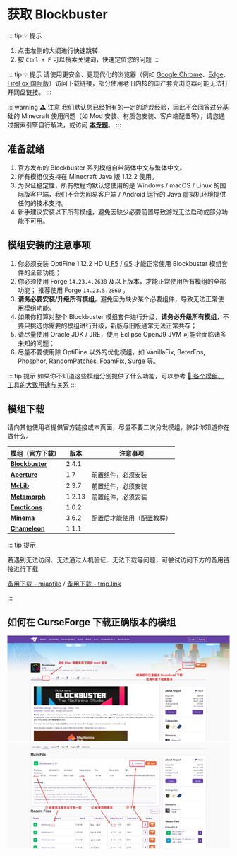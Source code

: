 # 获取 Blockbuster

::: tip 💡 提示
1. 点击左侧的大纲进行快速跳转
2. 按 `Ctrl + F` 可以搜索关键词，快速定位您的问题
:::

::: tip 💡 提示
请使用更安全、更现代化的浏览器（例如 [Google Chrome](https://www.google.cn/chrome/)、[Edge](https://www.microsoft.com/zh-cn/edge?r=1)、[FireFox 国际版](https://www.mozilla.org/zh-CN/firefox/)）访问下载链接，部分使用老旧内核的国产套壳浏览器可能无法打开网盘链接。
:::

::: warning ⚠️ 注意
我们默认您已经拥有的一定的游戏经验，因此不会回答过分基础的 Minecraft 使用问题（如 Mod 安装、材质包安装、客户端配置等），请您通过搜索引擎自行解决，或访问 [**本专题**](https://www.zhihu.com/column/c_1234517495362920448)。
:::

## 准备就绪

1. 官方发布的 Blockbuster 系列模组自带简体中文与繁体中文。
1. 所有模组仅支持在 Minecraft Java 版 1.12.2 使用。
1. 为保证稳定性，所有教程均默认您使用的是 Windows / macOS / Linux 的国际版客户端，我们不会为网易客户端 / Android 运行的 Java 虚拟机环境提供任何的技术支持。
1. 新手建议安装以下所有模组，避免因缺少必要前置导致游戏无法启动或部分功能不可用。

## 模组安装的注意事项

1. 你必须安装 OptiFine 1.12.2 HD U[ F5](https://optifine.net/adloadx?f=OptiFine_1.12.2_HD_U_F5.jar) / [G5](https://optifine.net/adloadx?f=OptiFine_1.12.2_HD_U_G5.jar) 才能正常使用 Blockbuster 模组套件的全部功能；
1. 你必须使用 Forge `14.23.4.2638` 及以上版本，才能正常使用所有模组的全部功能；
   推荐使用 Forge `14.23.5.2860` 。
1. **请务必要安装/升级所有模组**，避免因为缺少某个必要组件，导致无法正常使用模组功能。
1. 如果你打算对整个 Blockbuster 模组套件进行升级，**请务必升级所有模组**，不要只挑选你需要的模组进行升级，新版与旧版通常无法正常共存；
1. 请尽量使用 Oracle JDK / JRE，使用 Eclipse OpenJ9 JVM 可能会面临诸多未知的问题；
1. 尽量不要使用除 OptiFine 以外的优化模组，如 VanillaFix, BeterFps, Phosphor, RandomPatches, FoamFix, Surge 等。

::: tip 提示
如果你不知道这些模组分别提供了什么功能，可以参考 [🔎 各个模组、工具的大致用途与关系](https://www.yuque.com/mhmzh/faq/usage?view=doc_embed)​
:::


## 模组下载

请向其他使用者提供官方链接或本页面，尽量不要二次分发模组，除非你知道你在做什么。

| **模组（官方下载）**                                         | **版本** | **注意事项**                                                 |
| ------------------------------------------------------------ | -------- | ------------------------------------------------------------ |
| [**Blockbuster**](https://www.curseforge.com/minecraft/mc-mods/blockbuster/files) | 2.4.1    |                                                              |
| [**Aperture**](https://www.curseforge.com/minecraft/mc-mods/aperture/files) | 1.7      | 前置组件，必须安装                                           |
| [**McLib**](https://www.curseforge.com/minecraft/mc-mods/mchorses-mclib/files)​ | 2.3.7    | 前置组件，必须安装                                           |
| [**Metamorph**](https://www.curseforge.com/minecraft/mc-mods/metamorph/files) | 1.2.13   | 前置组件，必须安装                                           |
| [**Emoticons**](https://www.curseforge.com/minecraft/mc-mods/emoticons/files) | 1.0.2    |                                                              |
| [**Minema**](https://github.com/daipenger/minema/releases)   | 3.6.2    | 配置后才能使用（[配置教程](https://www.yuque.com/mhmzh/faq/record)） |
| [**Chameleon**](https://www.curseforge.com/minecraft/mc-mods/chameleon-morph/files) | 1.1.1    |                                                              |

::: tip 提示

若遇到无法访问、无法通过人机验证、无法下载等问题，可尝试访问下方的备用链接进行下载

[备用下载 - miaofile](https://www.miaofile.com/s/5vGIK) / [备用下载 - tmp.link](http://tmp.link/room/6188b7170cbb3)

:::


## 如何在 CurseForge 下载正确版本的模组

![CurseForge1](/img/download/curseforge1.png)
![CurseForge2](/img/download/curseforge2.png)